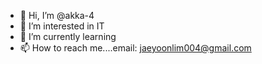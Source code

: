 - 👋 Hi, I’m @akka-4
- 👀 I’m interested in IT
- 🌱 I’m currently learning
- 📫 How to reach me....email: jaeyoonlim004@gmail.com 

<!---
akka-4/akka-4 is a ✨ special ✨ repository because its `README.md` (this file) appears on your GitHub profile.
You can click the Preview link to take a look at your changes.
--->
